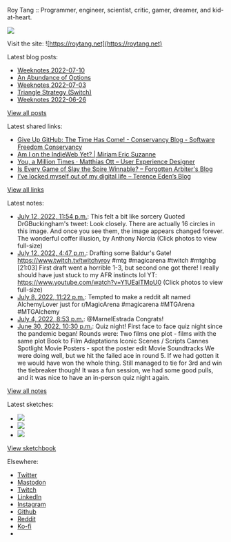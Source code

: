 Roy Tang :: Programmer, engineer, scientist, critic, gamer, dreamer, and kid-at-heart.

![](https://roytang.net/static/img/profile.jpg)

Visit the site: ![https://roytang.net](https://roytang.net)

Latest blog posts:

- [Weeknotes 2022-07-10](https://roytang.net/2022/07/weeknotes-07-10/)
- [An Abundance of Options](https://roytang.net/2022/07/abundance/)
- [Weeknotes 2022-07-03](https://roytang.net/2022/07/weeknotes-07-03/)
- [Triangle Strategy (Switch)](https://roytang.net/2022/07/triangle-strategy/)
- [Weeknotes 2022-06-26](https://roytang.net/2022/06/weeknotes-06-26/)

[View all posts](https://roytang.net/blog)

Latest shared links:

- [Give Up GitHub: The Time Has Come! - Conservancy Blog - Software Freedom Conservancy](https://roytang.net/2022/07/edfaceb1447ddbf21aebe3400155d877/)
- [Am I on the IndieWeb Yet? | Miriam Eric Suzanne](https://roytang.net/2022/07/9d50ba275db3f1906bb409294d188a89/)
- [You, a Million Times · Matthias Ott – User Experience Designer](https://roytang.net/2022/07/e98a6e5cc36c71d0c1a0bb27026d3eb5/)
- [Is Every Game of Slay the Spire Winnable? – Forgotten Arbiter&#x27;s Blog](https://roytang.net/2022/06/f97ab4270c900bcf6e22f204f34f4852/)
- [I’ve locked myself out of my digital life – Terence Eden’s Blog](https://roytang.net/2022/06/ab12af767c1d298ed74fe1c52f92f048/)

[View all links](https://roytang.net/links)

Latest notes:

- [July 12, 2022, 11:54 p.m.](https://roytang.net/2022/07/1546885783092543489/): This felt a bit like sorcery Quoted DrGBuckingham&#x27;s tweet: Look closely. There are actually 16 circles in this image. And once you see them, the image appears changed forever. The wonderful coffer illusion, by Anthony Norcia (Click photos to view full-size)
- [July 12, 2022, 4:47 p.m.](https://roytang.net/2022/07/1546778220732841984/): Drafting some Baldur&#x27;s Gate! https://www.twitch.tv/twitchyroy #mtg #magicarena #twitch #mtghbg [21:03] First draft went a horrible 1-3, but second one got there! I really should have just stuck to my AFR instincts lol YT: https://www.youtube.com/watch?v=Y1UEalTMpU0 (Click photos to view full-size)
- [July 8, 2022, 11:22 p.m.](https://roytang.net/2022/07/1545428086761463808/): Tempted to make a reddit alt named AlchemyLover just for r/MagicArena #magicarena #MTGArena #MTGAlchemy
- [July 4, 2022, 8:53 p.m.](https://roytang.net/2022/07/1543941083138510848/): @MarnelEstrada Congrats!
- [June 30, 2022, 10:30 p.m.](https://roytang.net/2022/06/popquiz-scenetest/): Quiz night! First face to face quiz night since the pandemic began! Rounds were: Two films one plot - films with the same plot Book to Film Adaptations Iconic Scenes / Scripts Cannes Spotlight Movie Posters - spot the poster edit Movie Soundtracks We were doing well, but we hit the failed ace in round 5. If we had gotten it we would have won the whole thing. Still managed to tie for 3rd and win the tiebreaker though! It was a fun session, we had some good pulls, and it was nice to have an in-person quiz night again.

[View all notes](https://roytang.net/notes)

Latest sketches:


- ![](https://roytang.net/media/cache/55/b6/55b643dddb9496966c4c37fc2b21c5a6.jpg)
- ![](https://roytang.net/media/cache/71/25/7125fc96d9db296bc5f16306d33cc459.jpg)
- ![](https://roytang.net/media/cache/12/60/1260736fe21c5cfd96c1c0b6f467475e.jpg)

[View sketchbook](https://roytang.net/albums/sketchbook)


Elsewhere:

- [Twitter](https://twitter.com/roytang)
- [Mastodon](https://mastodon.technology/@roytang)
- [Twitch](https://twitch.tv/twitchyroy)
- [LinkedIn](https://www.linkedin.com/in/roytang)
- [Instagram](https://instagram.com/roytang0400)
- [Github](https://github.com/roytang)
- [Reddit](https://reddit.com/u/hungryroy)
- [Ko-fi](https://ko-fi.com/roytang)
- [](mailto:hello@roytang.net)